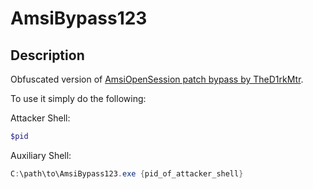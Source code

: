 # AmsiBypass123

## Description

Obfuscated version of [AmsiOpenSession patch bypass by TheD1rkMtr](https://github.com/TheD1rkMtr/AMSI_patch).

To use it simply do the following:

Attacker Shell:

```powershell
$pid
```

Auxiliary Shell:

```powershell
C:\path\to\AmsiBypass123.exe {pid_of_attacker_shell}
```


